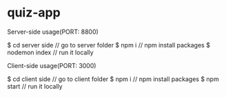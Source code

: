 # quiz-app



Server-side usage(PORT: 8800)

$ cd server side  // go to server folder
$ npm i       // npm install packages
$ nodemon index // run it locally


Client-side usage(PORT: 3000)

$ cd client side        // go to client folder
$  npm i    // npm install packages
$ npm start        // run it locally
